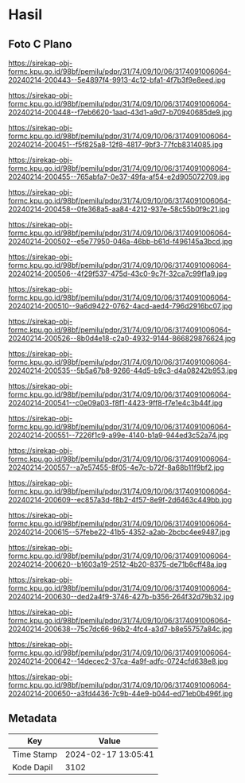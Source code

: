 # Hasil

## Foto C Plano

https://sirekap-obj-formc.kpu.go.id/98bf/pemilu/pdpr/31/74/09/10/06/3174091006064-20240214-200443--5e4897f4-9913-4c12-bfa1-4f7b3f9e8eed.jpg

https://sirekap-obj-formc.kpu.go.id/98bf/pemilu/pdpr/31/74/09/10/06/3174091006064-20240214-200448--f7eb6620-1aad-43d1-a9d7-b70940685de9.jpg

https://sirekap-obj-formc.kpu.go.id/98bf/pemilu/pdpr/31/74/09/10/06/3174091006064-20240214-200451--f5f825a8-12f8-4817-9bf3-77fcb8314085.jpg

https://sirekap-obj-formc.kpu.go.id/98bf/pemilu/pdpr/31/74/09/10/06/3174091006064-20240214-200455--765abfa7-0e37-49fa-af54-e2d905072709.jpg

https://sirekap-obj-formc.kpu.go.id/98bf/pemilu/pdpr/31/74/09/10/06/3174091006064-20240214-200458--0fe368a5-aa84-4212-937e-58c55b0f9c21.jpg

https://sirekap-obj-formc.kpu.go.id/98bf/pemilu/pdpr/31/74/09/10/06/3174091006064-20240214-200502--e5e77950-046a-46bb-b61d-f496145a3bcd.jpg

https://sirekap-obj-formc.kpu.go.id/98bf/pemilu/pdpr/31/74/09/10/06/3174091006064-20240214-200506--4f29f537-475d-43c0-9c7f-32ca7c99f1a9.jpg

https://sirekap-obj-formc.kpu.go.id/98bf/pemilu/pdpr/31/74/09/10/06/3174091006064-20240214-200510--9a6d9422-0762-4acd-aed4-796d2916bc07.jpg

https://sirekap-obj-formc.kpu.go.id/98bf/pemilu/pdpr/31/74/09/10/06/3174091006064-20240214-200526--8b0d4e18-c2a0-4932-9144-866829876624.jpg

https://sirekap-obj-formc.kpu.go.id/98bf/pemilu/pdpr/31/74/09/10/06/3174091006064-20240214-200535--5b5a67b8-9266-44d5-b9c3-d4a08242b953.jpg

https://sirekap-obj-formc.kpu.go.id/98bf/pemilu/pdpr/31/74/09/10/06/3174091006064-20240214-200541--c0e09a03-f8f1-4423-9ff8-f7e1e4c3b44f.jpg

https://sirekap-obj-formc.kpu.go.id/98bf/pemilu/pdpr/31/74/09/10/06/3174091006064-20240214-200551--7226f1c9-a99e-4140-b1a9-944ed3c52a74.jpg

https://sirekap-obj-formc.kpu.go.id/98bf/pemilu/pdpr/31/74/09/10/06/3174091006064-20240214-200557--a7e57455-8f05-4e7c-b72f-8a68b11f9bf2.jpg

https://sirekap-obj-formc.kpu.go.id/98bf/pemilu/pdpr/31/74/09/10/06/3174091006064-20240214-200609--ec857a3d-f8b2-4f57-8e9f-2d6463c449bb.jpg

https://sirekap-obj-formc.kpu.go.id/98bf/pemilu/pdpr/31/74/09/10/06/3174091006064-20240214-200615--57febe22-41b5-4352-a2ab-2bcbc4ee9487.jpg

https://sirekap-obj-formc.kpu.go.id/98bf/pemilu/pdpr/31/74/09/10/06/3174091006064-20240214-200620--b1603a19-2512-4b20-8375-de71b6cff48a.jpg

https://sirekap-obj-formc.kpu.go.id/98bf/pemilu/pdpr/31/74/09/10/06/3174091006064-20240214-200630--ded2a4f9-3746-427b-b356-264f32d79b32.jpg

https://sirekap-obj-formc.kpu.go.id/98bf/pemilu/pdpr/31/74/09/10/06/3174091006064-20240214-200638--75c7dc66-96b2-4fc4-a3d7-b8e55757a84c.jpg

https://sirekap-obj-formc.kpu.go.id/98bf/pemilu/pdpr/31/74/09/10/06/3174091006064-20240214-200642--14decec2-37ca-4a9f-adfc-0724cfd638e8.jpg

https://sirekap-obj-formc.kpu.go.id/98bf/pemilu/pdpr/31/74/09/10/06/3174091006064-20240214-200650--a3fd4436-7c9b-44e9-b044-ed71eb0b496f.jpg


## Metadata

| Key        | Value               |
| ---------- | ------------------- |
| Time Stamp | 2024-02-17 13:05:41 |
| Kode Dapil | 3102                |



